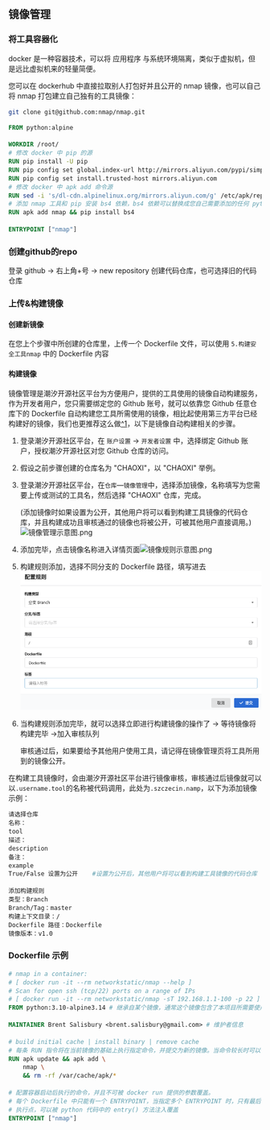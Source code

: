 ## 镜像管理

### 将工具容器化

docker 是一种容器技术，可以将 应用程序 与系统环境隔离，类似于虚拟机，但是远比虚拟机来的轻量简便。

您可以在 dockerhub 中直接拉取别人打包好并且公开的 nmap 镜像，也可以自己将 nmap 打包建立自己独有的工具镜像：

```bash
git clone git@github.com:nmap/nmap.git
```

```dockerfile
FROM python:alpine

WORKDIR /root/
# 修改 docker 中 pip 的源
RUN pip install -U pip
RUN pip config set global.index-url http://mirrors.aliyun.com/pypi/simple
RUN pip config set install.trusted-host mirrors.aliyun.com
# 修改 docker 中 apk add 命令源
RUN sed -i 's/dl-cdn.alpinelinux.org/mirrors.aliyun.com/g' /etc/apk/repositories
# 添加 nmap 工具和 pip 安装 bs4 依赖，bs4 依赖可以替换成您自己需要添加的任何 python 依赖，否则便不用添加
RUN apk add nmap && pip install bs4

ENTRYPOINT ["nmap"] 
```

### 创建github的repo
登录 github -> 右上角+号 -> new repository 创建代码仓库，也可选择旧的代码仓库

### 上传&构建镜像
#### 创建新镜像
在您上个步骤中所创建的仓库里，上传一个 Dockerfile 文件，可以使用 `5.构建安全工具nmap` 中的 Dockerfile 内容
#### 构建镜像

镜像管理是潮汐开源社区平台为方便用户，提供的工具使用的镜像自动构建服务，作为开发者用户，您只需要绑定您的 Github 账号，就可以依靠您 Github 任意仓库下的 Dockerfile 自动构建您工具所需使用的镜像，相比起使用第三方平台已经构建好的镜像，我们也更推荐这么做[^1](#为什么更推荐在潮汐开源社区平台构建镜像？)，以下是镜像自动构建相关的步骤。

1. 登录潮汐开源社区平台，在 `账户设置` -> `开发者设置` 中，选择绑定 Github 账户，授权潮汐开源社区对您 Github 仓库的访问。

2. 假设之前步骤创建的仓库名为 "CHAOXI"，以 "CHAOXI" 举例。

3. 登录潮汐开源社区平台，在`仓库`—`镜像管理`中，选择添加镜像，名称填写为您需要上传或测试的工具名，然后选择 "CHAOXI" 仓库，完成。

   (添加镜像时如果设置为公开，其他用户将可以看到构建工具镜像的代码仓库，并且构建成功且审核通过的镜像也将被公开，可被其他用户直接调用。)![镜像管理示意图.png](https://levimg.s3.cn-northwest-1.amazonaws.com.cn/x/37c665bb-b577-476e-a202-92f8a5b9fa7e.png)

4. 添加完毕，点击镜像名称进入详情页面![镜像规则示意图.png](https://levimg.s3.cn-northwest-1.amazonaws.com.cn/x/0f145a9f-84ab-42ad-a0c2-2a8733c5bcd8.png)

5. 构建规则添加，选择不同分支的 Dockerfile 路径，填写进去
   ![](./img/构建规则配置.png)

6. 当构建规则添加完毕，就可以选择立即进行构建镜像的操作了 -> 等待镜像将构建完毕 ->加入审核队列

   审核通过后，如果要给予其他用户使用工具，请记得在镜像管理页将工具所用到的镜像公开。

在构建工具镜像时，会由潮汐开源社区平台进行镜像审核，审核通过后镜像就可以以`.username.tool`的名称被代码调用，此处为`.szczecin.namp`，以下为添加镜像示例：

```bash
请选择仓库
名称：
tool
描述：
description
备注：
example
True/False 设置为公开	#设置为公开后，其他用户将可以看到构建工具镜像的代码仓库

添加构建规则
类型：Branch
Branch/Tag：master
构建上下文目录：/
Dockerfile 路径：Dockerfile
镜像版本：v1.0
```



### Dockerfile 示例

```dockerfile
# nmap in a container:
# [ docker run -it --rm networkstatic/nmap --help ]
# Scan for open ssh (tcp/22) ports on a range of IPs
# [ docker run -it --rm networkstatic/nmap -sT 192.168.1.1-100 -p 22 ]
FROM python:3.10-alpine3.14 # 继承自某个镜像，通常这个镜像包含了本项目所需要使用的工具，比如 python，注意：Dockerfile 有且只能继承一个镜像

MAINTAINER Brent Salisbury <brent.salisbury@gmail.com> # 维护者信息

# build initial cache | install binary | remove cache
# 每条 RUN 指令将在当前镜像的基础上执行指定命令，并提交为新的镜像。当命令较长时可以使用 \ 来换行。
RUN apk update && apk add \
	nmap \
	&& rm -rf /var/cache/apk/*

# 配置容器启动后执行的命令，并且不可被 docker run 提供的参数覆盖。
# 每个 Dockerfile 中只能有一个 ENTRYPOINT，当指定多个 ENTRYPOINT 时，只有最后一个生效。
# 执行点，可以被 python 代码中的 entry() 方法注入覆盖
ENTRYPOINT ["nmap"] 
```

